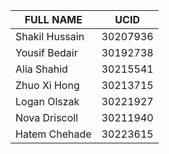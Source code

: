 | FULL NAME      | UCID     |
|----------------|----------|
| Shakil Hussain | 30207936 |
| Yousif Bedair  | 30192738 |
| Alia Shahid    | 30215541 |
| Zhuo Xi Hong   | 30213715 |
| Logan Olszak   | 30221927 |
| Nova Driscoll  | 30211940 |
| Hatem Chehade  | 30223615 |

